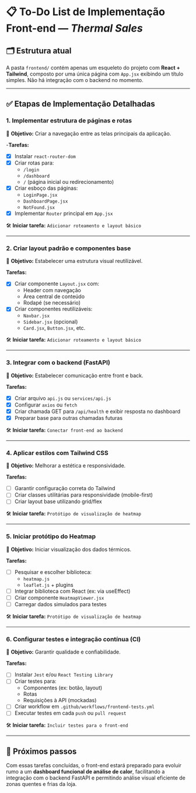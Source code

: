 # 📋 To-Do List de Implementação Front-end — *Thermal Sales*

## 🗂️ Estrutura atual

A pasta `frontend/` contém apenas um esqueleto do projeto com **React + Tailwind**, composto por uma única página com `App.jsx` exibindo um título simples. Não há integração com o backend no momento.

---

## ✅ Etapas de Implementação Detalhadas

### 1. Implementar estrutura de páginas e rotas

📌 **Objetivo:** Criar a navegação entre as telas principais da aplicação.

-**Tarefas:**
- [x] Instalar `react-router-dom`
- [x] Criar rotas para:
  - `/login`
  - `/dashboard`
  - `/` (página inicial ou redirecionamento)
- [x] Criar esboço das páginas:
  - `LoginPage.jsx`
  - `DashboardPage.jsx`
  - `NotFound.jsx`
- [x] Implementar `Router` principal em `App.jsx`

🛠️ **Iniciar tarefa:** `Adicionar roteamento e layout básico`

---

### 2. Criar layout padrão e componentes base

📌 **Objetivo:** Estabelecer uma estrutura visual reutilizável.

**Tarefas:**
- [x] Criar componente `Layout.jsx` com:
  - Header com navegação
  - Área central de conteúdo
  - Rodapé (se necessário)
- [x] Criar componentes reutilizáveis:
  - `Navbar.jsx`
  - `Sidebar.jsx` (opcional)
  - `Card.jsx`, `Button.jsx`, etc.

🛠️ **Iniciar tarefa:** `Adicionar roteamento e layout básico`

---

### 3. Integrar com o backend (FastAPI)

📌 **Objetivo:** Estabelecer comunicação entre front e back.

**Tarefas:**
- [x] Criar arquivo `api.js` ou `services/api.js`
- [x] Configurar `axios` ou `fetch`
- [x] Criar chamada GET para `/api/health` e exibir resposta no dashboard
- [x] Preparar base para outras chamadas futuras

🛠️ **Iniciar tarefa:** `Conectar front-end ao backend`

---

### 4. Aplicar estilos com Tailwind CSS

📌 **Objetivo:** Melhorar a estética e responsividade.

**Tarefas:**
- [ ] Garantir configuração correta do Tailwind
- [ ] Criar classes utilitárias para responsividade (mobile-first)
- [ ] Criar layout base utilizando grid/flex

🛠️ **Iniciar tarefa:** `Protótipo de visualização de heatmap`

---

### 5. Iniciar protótipo do Heatmap

📌 **Objetivo:** Iniciar visualização dos dados térmicos.

**Tarefas:**
- [ ] Pesquisar e escolher biblioteca:
  - `heatmap.js`
  - `leaflet.js` + plugins
- [ ] Integrar biblioteca com React (ex: via useEffect)
- [ ] Criar componente `HeatmapViewer.jsx`
- [ ] Carregar dados simulados para testes

🛠️ **Iniciar tarefa:** `Protótipo de visualização de heatmap`

---

### 6. Configurar testes e integração contínua (CI)

📌 **Objetivo:** Garantir qualidade e confiabilidade.

**Tarefas:**
- [ ] Instalar `Jest` e/ou `React Testing Library`
- [ ] Criar testes para:
  - Componentes (ex: botão, layout)
  - Rotas
  - Requisições à API (mockadas)
- [ ] Criar workflow em `.github/workflows/frontend-tests.yml`
- [ ] Executar testes em cada `push` ou `pull request`

🛠️ **Iniciar tarefa:** `Incluir testes para o front-end`

---

## 🔄 Próximos passos

Com essas tarefas concluídas, o front-end estará preparado para evoluir rumo a um **dashboard funcional de análise de calor**, facilitando a integração com o backend FastAPI e permitindo análise visual eficiente de zonas quentes e frias da loja.
